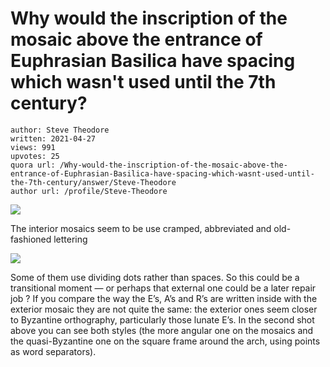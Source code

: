 # Why would the inscription of the mosaic above the entrance of Euphrasian Basilica have spacing which wasn't used until the 7th century?

	author: Steve Theodore
	written: 2021-04-27
	views: 991
	upvotes: 25
	quora url: /Why-would-the-inscription-of-the-mosaic-above-the-entrance-of-Euphrasian-Basilica-have-spacing-which-wasnt-used-until-the-7th-century/answer/Steve-Theodore
	author url: /profile/Steve-Theodore


![](https://qph.fs.quoracdn.net/main-qimg-8fc44b8d2c4b7c9edf0f29db8672d53d)

The interior mosaics seem to be use cramped, abbreviated and old-fashioned lettering

![](https://qph.fs.quoracdn.net/main-qimg-2639bdd9bf260d88c4b57ef2e8285e83)

Some of them use dividing dots rather than spaces. So this could be a transitional moment — or perhaps that external one could be a later repair job ? If you compare the way the E’s, A’s and R’s are written inside with the exterior mosaic they are not quite the same: the exterior ones seem closer to Byzantine orthography, particularly those lunate E’s. In the second shot above you can see both styles (the more angular one on the mosaics and the quasi-Byzantine one on the square frame around the arch, using points as word separators).

